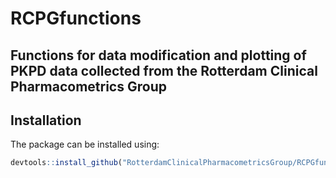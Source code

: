 # RCPGfunctions 
## Functions for data modification and plotting of PKPD data collected from the Rotterdam Clinical Pharmacometrics Group

## Installation

The package can be installed using:

```R
devtools::install_github("RotterdamClinicalPharmacometricsGroup/RCPGfunctions") 
```
